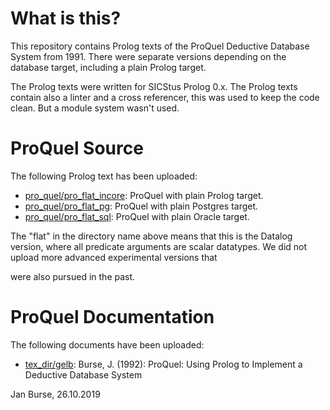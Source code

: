 # What is this?

This repository contains Prolog texts of the ProQuel Deductive
Database System from 1991. There were separate versions depending
on the database target, including a plain Prolog target.

The Prolog texts were written for SICStus Prolog 0.x. The Prolog
texts contain also a linter and a cross referencer, this was used
to keep the code clean. But a module system wasn't used.

# ProQuel Source

The following Prolog text has been uploaded:
- [pro_quel/pro_flat_incore](https://github.com/jburse/ethz-proquel/tree/master/pro_quel/pro_flat_incore):
  ProQuel with plain Prolog target.
- [pro_quel/pro_flat_pg](https://github.com/jburse/ethz-proquel/tree/master/pro_quel/pro_flat_pg):
  ProQuel with plain Postgres target.
- [pro_quel/pro_flat_sql](https://github.com/jburse/ethz-proquel/tree/master/pro_quel/pro_flat_sql):
  ProQuel with plain Oracle target.

The "flat" in the directory name above means that this is the
Datalog version, where all predicate arguments are scalar datatypes.
We did not upload more advanced experimental versions that

were also pursued in the past.

# ProQuel Documentation

The following documents have been uploaded:
- [tex_dir/gelb](https://github.com/jburse/ethz-proquel/tree/master/tex_dir/gelb):
  Burse, J. (1992): ProQuel: Using Prolog to Implement a Deductive Database System

Jan Burse, 26.10.2019